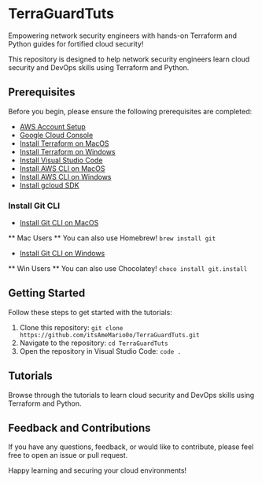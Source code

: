 # TerraGuardTuts
Empowering network security engineers with hands-on Terraform and Python guides for fortified cloud security!

This repository is designed to help network security engineers learn cloud security and DevOps skills using Terraform and Python.

## Prerequisites

Before you begin, please ensure the following prerequisites are completed:

- [AWS Account Setup](https://aws.amazon.com/)
- [Google Cloud Console](https://console.cloud.google.com/)
- [Install Terraform on MacOS](https://learn.hashicorp.com/tutorials/terraform/install-cli?in=terraform/aws-get-started)
- [Install Terraform on Windows](https://learn.hashicorp.com/tutorials/terraform/install-cli?in=terraform/aws-get-started)
- [Install Visual Studio Code](https://code.visualstudio.com/download)
- [Install AWS CLI on MacOS](https://docs.aws.amazon.com/cli/latest/userguide/install-cliv2-mac.html)
- [Install AWS CLI on Windows](https://docs.aws.amazon.com/cli/latest/userguide/install-cliv2-windows.html)
- [Install gcloud SDK](https://cloud.google.com/sdk/docs/install)

### Install Git CLI

- [Install Git CLI on MacOS](https://git-scm.com/download/mac)

** Mac Users ** You can also use Homebrew! 
`brew install git`

- [Install Git CLI on Windows](https://git-scm.com/download/win)

** Win Users ** You can also use Chocolatey!
`choco install git.install` 

## Getting Started

Follow these steps to get started with the tutorials:

1. Clone this repository: `git clone https://github.com/itsAmeMario0o/TerraGuardTuts.git`
2. Navigate to the repository: `cd TerraGuardTuts`
3. Open the repository in Visual Studio Code: `code .`

## Tutorials

Browse through the tutorials to learn cloud security and DevOps skills using Terraform and Python.

## Feedback and Contributions

If you have any questions, feedback, or would like to contribute, please feel free to open an issue or pull request.

Happy learning and securing your cloud environments!